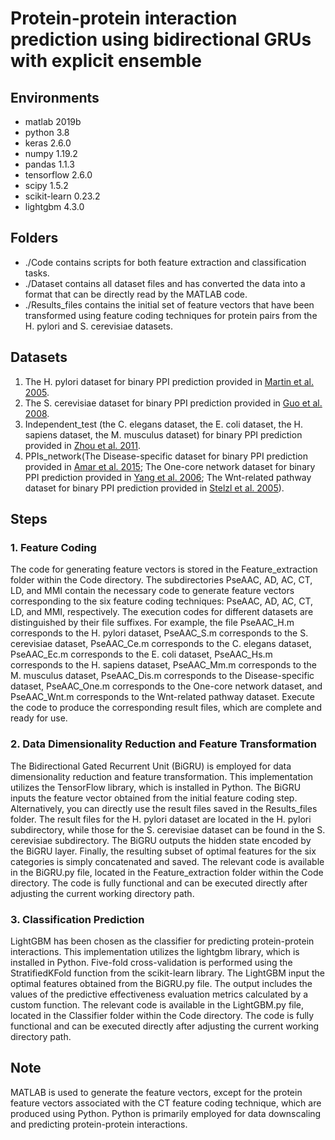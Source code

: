 # Protein-protein interaction prediction using bidirectional GRUs with explicit ensemble

## Environments

- matlab 2019b
- python 3.8
- keras 2.6.0  
- numpy 1.19.2 
- pandas 1.1.3 
- tensorflow 2.6.0
- scipy 1.5.2
- scikit-learn 0.23.2
- lightgbm 4.3.0

## Folders
- ./Code contains scripts for both feature extraction and classification tasks.
- ./Dataset contains all dataset files and has converted the data into a format that can be directly read by the MATLAB code.
- ./Results_files contains the initial set of feature vectors that have been transformed using feature coding techniques for protein pairs from the H. pylori and S. cerevisiae datasets.

## Datasets
1. The H. pylori dataset for binary PPI prediction provided in [Martin et al. 2005](https://pubmed.ncbi.nlm.nih.gov/15319262/).
2. The S. cerevisiae dataset for binary PPI prediction provided in [Guo et al. 2008](https://academic.oup.com/nar/article/36/9/3025/1104168).
3. Independent_test (the C. elegans dataset, the E. coli dataset, the H. sapiens dataset, the M. musculus dataset) for binary PPI prediction provided in [Zhou et al. 2011](https://link.springer.com/chapter/10.1007/978-3-642-22456-0_37).
4. PPIs_network(The Disease-specific dataset for binary PPI prediction provided in [Amar et al. 2015](https://academic.oup.com/nar/article/43/16/7779/1077876); The One-core network dataset for binary PPI prediction provided in [Yang et al. 2006](https://www.sciencedirect.com/science/article/pii/S0021925819466337); The Wnt-related pathway dataset for binary PPI prediction provided in [Stelzl et al. 2005](https://www.sciencedirect.com/science/article/pii/S0092867405008664)).


## Steps

### 1. Feature Coding
The code for generating feature vectors is stored in the Feature_extraction folder within the Code directory. The subdirectories PseAAC, AD, AC, CT, LD, and MMI contain the necessary code to generate feature vectors corresponding to the six feature coding techniques: PseAAC, AD, AC, CT, LD, and MMI, respectively. The execution codes for different datasets are distinguished by their file suffixes. For example, the file PseAAC_H.m corresponds to the H. pylori dataset, PseAAC_S.m corresponds to the S. cerevisiae dataset, PseAAC_Ce.m corresponds to the C. elegans dataset, PseAAC_Ec.m corresponds to the E. coli dataset, PseAAC_Hs.m corresponds to the H. sapiens dataset, PseAAC_Mm.m corresponds to the M. musculus dataset, PseAAC_Dis.m corresponds to the Disease-specific dataset, PseAAC_One.m corresponds to the One-core network dataset, and PseAAC_Wnt.m corresponds to the Wnt-related pathway dataset. Execute the code to produce the corresponding result files, which are complete and ready for use. 

### 2. Data Dimensionality Reduction and Feature Transformation
The Bidirectional Gated Recurrent Unit (BiGRU) is employed for data dimensionality reduction and feature transformation. This implementation utilizes the TensorFlow library, which is installed in Python. The BiGRU inputs the feature vector obtained from the initial feature coding step. Alternatively, you can directly use the result files saved in the Results_files folder. The result files for the H. pylori dataset are located in the H. pylori subdirectory, while those for the S. cerevisiae dataset can be found in the S. cerevisiae subdirectory. The BiGRU outputs the hidden state encoded by the BiGRU layer. Finally, the resulting subset of optimal features for the six categories is simply concatenated and saved. The relevant code is available in the BiGRU.py file, located in the Feature_extraction folder within the Code directory. The code is fully functional and can be executed directly after adjusting the current working directory path.

### 3. Classification Prediction
LightGBM has been chosen as the classifier for predicting protein-protein interactions. This implementation utilizes the lightgbm library, which is installed in Python. Five-fold cross-validation is performed using the StratifiedKFold function from the scikit-learn library. The LightGBM input the optimal features obtained from the BiGRU.py file. The output includes the values of the predictive effectiveness evaluation metrics calculated by a custom function. The relevant code is available in the LightGBM.py file, located in the Classifier folder within the Code directory. The code is fully functional and can be executed directly after adjusting the current working directory path.

## Note
MATLAB is used to generate the feature vectors, except for the protein feature vectors associated with the CT feature coding technique, which are produced using Python. Python is primarily employed for data downscaling and predicting protein-protein interactions.

